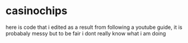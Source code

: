 # casinochips

here is code that i edited as a result from following a youtube guide, it is probabaly messy but to be fair i dont really know what i am doing
